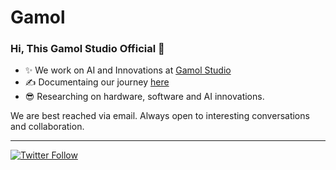 # Gamol


### Hi, This Gamol Studio Official 👋
 
  * ✨ We work on AI and Innovations at [Gamol Studio](http://gamolstudio.com/)
  * ✍ Documentaing our journey [here](https://gamolstudio.com.research/)
  * 😎 Researching on hardware, software and AI innovations.

We are best reached via email. Always open to interesting conversations and collaboration.

 
---
[![Twitter Follow](https://img.shields.io/twitter/follow/GamolStudio?label=Follow&style=social)](https://twitter.com/GamolStudio)
